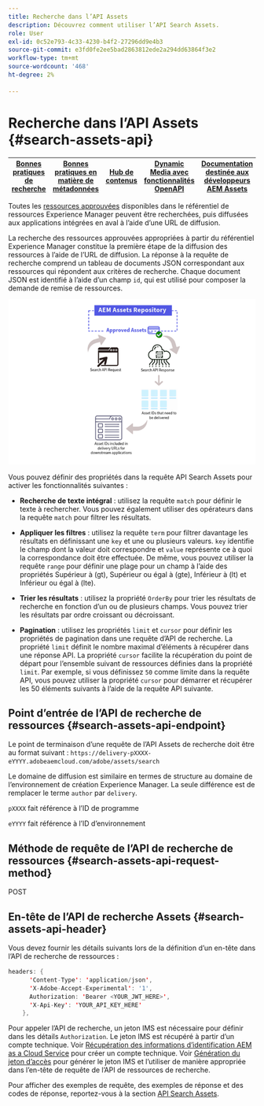 ```yaml
---
title: Recherche dans l’API Assets
description: Découvrez comment utiliser l’API Search Assets.
role: User
exl-id: 0c52e793-4c33-4230-b4f2-27296dd9e4b3
source-git-commit: e3fd0fe2ee5bad2863812ede2a294dd63864f3e2
workflow-type: tm+mt
source-wordcount: '468'
ht-degree: 2%

---
```


# Recherche dans l’API Assets {#search-assets-api}

| [Bonnes pratiques de recherche](/help/assets/search-best-practices.md) | [ Bonnes pratiques en matière de métadonnées](/help/assets/metadata-best-practices.md) | [Hub de contenus](/help/assets/product-overview.md) | [Dynamic Media avec fonctionnalités OpenAPI](/help/assets/dynamic-media-open-apis-overview.md) | [Documentation destinée aux développeurs AEM Assets](https://developer.adobe.com/experience-cloud/experience-manager-apis/) |
| ------------- | --------------------------- |---------|----|-----|

Toutes les [ressources approuvées](approve-assets.md) disponibles dans le référentiel de ressources Experience Manager peuvent être recherchées, puis diffusées aux applications intégrées en aval à l’aide d’une URL de diffusion.

La recherche des ressources approuvées appropriées à partir du référentiel Experience Manager constitue la première étape de la diffusion des ressources à l’aide de l’URL de diffusion. La réponse à la requête de recherche comprend un tableau de documents JSON correspondant aux ressources qui répondent aux critères de recherche. Chaque document JSON est identifié à l’aide d’un champ `id`, qui est utilisé pour composer la demande de remise de ressources.

![Présentation du protocole de chargement binaire direct](assets/search-assets-api-overview.png)

Vous pouvez définir des propriétés dans la requête API Search Assets pour activer les fonctionnalités suivantes :

* **Recherche de texte intégral** : utilisez la requête `match` pour définir le texte à rechercher.  Vous pouvez également utiliser des opérateurs dans la requête `match` pour filtrer les résultats.

* **Appliquer les filtres** : utilisez la requête `term` pour filtrer davantage les résultats en définissant une `key` et une ou plusieurs valeurs. `key` identifie le champ dont la valeur doit correspondre et `value` représente ce à quoi la correspondance doit être effectuée. De même, vous pouvez utiliser la requête `range` pour définir une plage pour un champ à l’aide des propriétés Supérieur à (gt), Supérieur ou égal à (gte), Inférieur à (lt) et Inférieur ou égal à (lte).

* **Trier les résultats** : utilisez la propriété `OrderBy` pour trier les résultats de recherche en fonction d’un ou de plusieurs champs. Vous pouvez trier les résultats par ordre croissant ou décroissant.

* **Pagination** : utilisez les propriétés `limit` et `cursor` pour définir les propriétés de pagination dans une requête d’API de recherche. La propriété `limit` définit le nombre maximal d’éléments à récupérer dans une réponse API. La propriété `cursor` facilite la récupération du point de départ pour l’ensemble suivant de ressources définies dans la propriété `limit`. Par exemple, si vous définissez `50` comme limite dans la requête API, vous pouvez utiliser la propriété `cursor` pour démarrer et récupérer les 50 éléments suivants à l’aide de la requête API suivante.

## Point d’entrée de l’API de recherche de ressources {#search-assets-api-endpoint}

Le point de terminaison d’une requête de l’API Assets de recherche doit être au format suivant :
`https://delivery-pXXXX-eYYYY.adobeaemcloud.com/adobe/assets/search`

Le domaine de diffusion est similaire en termes de structure au domaine de l’environnement de création Experience Manager. La seule différence est de remplacer le terme `author` par `delivery`.

`pXXXX` fait référence à l’ID de programme

`eYYYY` fait référence à l’ID d’environnement

## Méthode de requête de l’API de recherche de ressources {#search-assets-api-request-method}

POST

## En-tête de l’API de recherche Assets {#search-assets-api-header}

Vous devez fournir les détails suivants lors de la définition d’un en-tête dans l’API de recherche de ressources :

```java
headers: {
      'Content-Type': 'application/json',
      'X-Adobe-Accept-Experimental': '1',
      Authorization: 'Bearer <YOUR_JWT_HERE>',
      'X-Api-Key': 'YOUR_API_KEY_HERE'
    },
```

Pour appeler l’API de recherche, un jeton IMS est nécessaire pour définir dans les détails `Authorization`. Le jeton IMS est récupéré à partir d’un compte technique. Voir [Récupération des informations d’identification AEM as a Cloud Service](https://experienceleague.adobe.com/docs/experience-manager-cloud-service/content/implementing/developing/generating-access-tokens-for-server-side-apis.html?lang=en#fetch-the-aem-as-a-cloud-service-credentials) pour créer un compte technique. Voir [Génération du jeton d’accès](https://experienceleague.adobe.com/docs/experience-manager-cloud-service/content/implementing/developing/generating-access-tokens-for-server-side-apis.html?lang=en#generating-the-access-token) pour générer le jeton IMS et l’utiliser de manière appropriée dans l’en-tête de requête de l’API de ressources de recherche.

Pour afficher des exemples de requête, des exemples de réponse et des codes de réponse, reportez-vous à la section [API Search Assets](https://adobe-aem-assets-delivery-experimental.redoc.ly/#operation/search).
